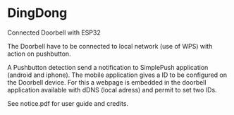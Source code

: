 # DingDong

Connected Doorbell with ESP32

The Doorbell have to be connected to local network (use of WPS) with action on pushbutton.

A Pushbutton detection send a notification to SimplePush application (android and iphone).
The mobile application gives a ID to be configured on the Doorbell device.
For this a webpage is embedded in the doorbell application available with dDNS (local adress) and permit to set two IDs.

See notice.pdf for user guide and credits.
